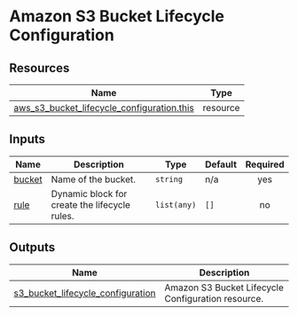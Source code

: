 # Amazon S3 Bucket Lifecycle Configuration

## Resources

| Name                                                                                                                                                        | Type     |
| ----------------------------------------------------------------------------------------------------------------------------------------------------------- | -------- |
| [aws_s3_bucket_lifecycle_configuration.this](https://registry.terraform.io/providers/hashicorp/aws/latest/docs/resources/s3_bucket_lifecycle_configuration) | resource |

## Inputs

| Name                                                | Description                                   | Type        | Default | Required |
| --------------------------------------------------- | --------------------------------------------- | ----------- | ------- | :------: |
| <a name="input_bucket"></a> [bucket](#input_bucket) | Name of the bucket.                           | `string`    | n/a     |   yes    |
| <a name="input_rule"></a> [rule](#input_rule)       | Dynamic block for create the lifecycle rules. | `list(any)` | `[]`    |    no    |

## Outputs

| Name                                                                                                                                   | Description                                        |
| -------------------------------------------------------------------------------------------------------------------------------------- | -------------------------------------------------- |
| <a name="output_s3_bucket_lifecycle_configuration"></a> [s3_bucket_lifecycle_configuration](#output_s3_bucket_lifecycle_configuration) | Amazon S3 Bucket Lifecycle Configuration resource. |
